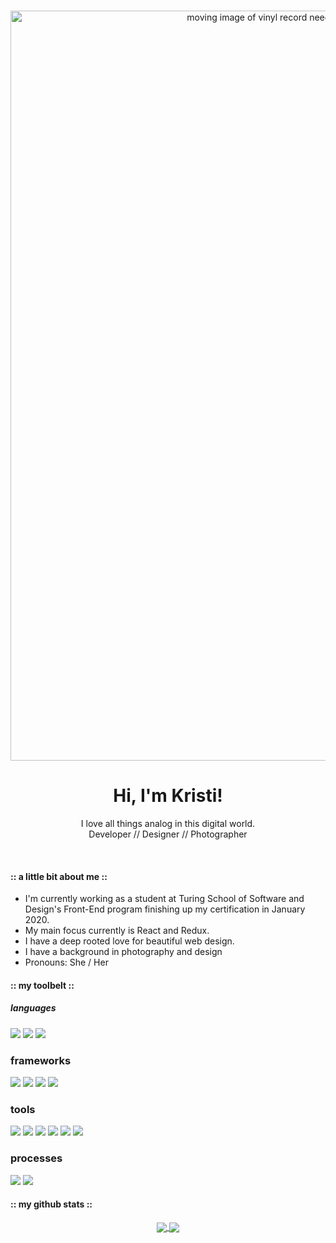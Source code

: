 <br />
<p align="center">
    <img src="recordplayerheader.gif" alt="moving image of vinyl record needle dropping down with title text Kristi Miller Front-End Developer" width="1200">
</p>
<div align="center">
<h1>Hi, I'm Kristi!</h1>
<p>I love all things analog in this digital world.
<br/>
Developer // Designer // Photographer</p>
</div>
<br/>

#### :: a little bit about me ::

* I'm currently working as a student at Turing School of Software and Design's Front-End program finishing up my certification in January 2020.
* My main focus currently is React and Redux.
* I have a deep rooted love for beautiful web design.
* I have a background in photography and design
* Pronouns: She / Her


#### :: my toolbelt ::

##### languages
<p>
  <img src="https://img.shields.io/badge/javascript%20-2A42D0.svg?&style=for-the-badge&logo=javascript&logoColor=white" />
  <img src="https://img.shields.io/badge/html5%20-B8189A.svg?&style=for-the-badge&logo=html5&logoColor=white" />
  <img src="https://img.shields.io/badge/css3%20-7119C2.svg?&style=for-the-badge&logo=css3&logoColor=white" />
</p>

### frameworks
<p>
  <img src="https://img.shields.io/badge/react%20-7119C2.svg?&style=for-the-badge&logo=react&logoColor=white" />
  <img src="https://img.shields.io/badge/sass%20-7119C2.svg?&style=for-the-badge&logo=sass&logoColor=white" />
  <img src="https://img.shields.io/badge/node.js%20-2A42D0.svg?&style=for-the-badge&logo=node.js&logoColor=white" />
  <img src="https://img.shields.io/badge/express.js%20-B8189A.svg?&style=for-the-badge&logo=express.js&logoColor=white" />
</p>

### tools
<p>
  <img src="https://img.shields.io/badge/markdown%20-7119C2.svg?&style=for-the-badge&logo=markdown&logoColor=white" />
  <img src="https://img.shields.io/badge/heroku%20-201E84.svg?&style=for-the-badge&logo=heroku&logoColor=white" />
  <img src="https://img.shields.io/badge/CI%20-2A42D0.svg?&style=for-the-badge&logo=CI&logoColor=white" />
  <img src="https://img.shields.io/badge/Git%20-201E84.svg?&style=for-the-badge&logo=Git&logoColor=white" />
  <img src="https://img.shields.io/badge/Photoshop%20-201E84.svg?&style=for-the-badge&logo=Photoshop&logoColor=white" />
  <img src="https://img.shields.io/badge/Lightroom%20-201E84.svg?&style=for-the-badge&logo=Lightroom&logoColor=white" />
</p>

### processes
<p>
  <img src="https://img.shields.io/badge/OOP%20-2A42D0.svg?&style=for-the-badge&logo=OOP&logoColor=white" />
  <img src="https://img.shields.io/badge/TDD%20-B8189A.svg?&style=for-the-badge&logo=TDD&logoColor=white" />
</p>

#### :: my github stats ::

<div align="center">
   <a href="">
    <img align="center" src="https://github-readme-stats-sigma-five.vercel.app/api?username=Kristiannmiller&show_icons=true&include_all_commits=true&count_private=true&theme=react&line_height=40" />
  </a>
  <a href="">
    <img align="center" src="https://github-readme-stats.vercel.app/api/top-langs/?username=Kristiannmiller&theme=react&line_height=40&hide=css"/>
  </a>
</div
<br/>
